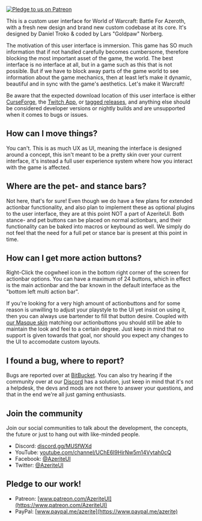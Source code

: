 [ ![Pledge to us on Patreon](http://i.imgur.com/kVU2d3f.png) ](https://www.patreon.com/AzeriteUI)

This is a custom user interface for World of Warcraft: Battle For Azeroth, with a fresh new design and brand new custom codebase at its core. It's designed by Daniel Troko & coded by Lars "Goldpaw" Norberg. 

The motivation of this user interface is immersion. This game has SO much information that if not handled carefully becomes cumbersome, therefore blocking the most important asset of the game, the world. The best interface is no interface at all, but in a game such as this that is not possible. But if we have to block away parts of the game world to see information about the game mechanics, then at least let’s make it dynamic, beautiful and in sync with the game's aesthetics. Let's make it Warcraft!  

Be aware that the expected download location of this user interface is either [CurseForge](https://www.curseforge.com/wow/addons/azeriteui), the [Twitch App](https://app.twitch.tv/download), or [tagged releases](https://bitbucket.org/bigcogs/azeriteui/downloads/?tab=tags), and anything else should be considered developer versions or nightly builds and are unsupported when it comes to bugs or issues. 

## **How can I move things?**  

You can't. This is as much UX as UI, meaning the interface is designed around a concept, this isn't meant to be a pretty skin over your current interface, it's instead a full user experience system where how you interact with the game is affected.

## **Where are the pet- and stance bars?**  

Not here, that's for sure! Even though we do have a few plans for extended actionbar functionality, and also plan to implement these as optional plugins to the user interface, they are at this point NOT a part of AzeriteUI. Both stance- and pet buttons can be placed on normal actionbars, and their functionality can be baked into macros or keybound as well. We simply do not feel that the need for a full pet or stance bar is present at this point in time. 

## **How can I get more action buttons?**  

Right-Click the cogwheel icon in the bottom right corner of the screen for actionbar options. You can have a maximum of 24 buttons, which in effect is the main actionbar and the bar known in the default interface as the "bottom left multi action bar". 

If you're looking for a very high amount of actionbuttons and for some reason is unwilling to adjust your playstyle to the UI yet insist on using it, then you can always use bartender to fill that button desire. Coupled with [our Masque skin](https://www.curseforge.com/wow/addons/masque-azerite) matching our actionbuttons you should still be able to maintain the look and feel to a certain degree. Just keep in mind that no support is given towards that goal, nor should you expect any changes to the UI to accomodate custom layouts. 

## **I found a bug, where to report?**  

Bugs are reported over at [BitBucket](https://bitbucket.org/bigcogs/azeriteui/issues?status=new&status=open). You can also try hearing if the community over at our [Discord](https://discord.gg/MUSfWXd) has a solution, just keep in mind that it's not a helpdesk, the devs and mods are not there to answer your questions, and that in the end we're all just gaming enthusiasts. 

## **Join the community**  

Join our social communities to talk about the development, the concepts, the future or just to hang out with like-minded people. 

* Discord: [discord.gg/MUSfWXd](https://discord.gg/MUSfWXd)
* YouTube: [youtube.com/channel/UChE6I9HirNw5m14Vytah0cQ](https://www.youtube.com/channel/UChE6I9HirNw5m14Vytah0cQ)
* Facebook: [@AzeriteUI](https://www.facebook.com/AzeriteUI/)
* Twitter: [@AzeriteUI](https://twitter.com/AzeriteUI)

## **Pledge to our work!**  

* Patreon: [www.patreon.com/AzeriteUI](https://www.patreon.com/AzeriteUI)
* PayPal: [www.paypal.me/azerite](https://www.paypal.me/azerite)
